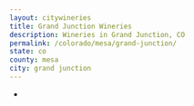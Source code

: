 ```yaml
---
layout: citywineries
title: Grand Junction Wineries
description: Wineries in Grand Junction, CO
permalink: /colorado/mesa/grand-junction/
state: co
county: mesa
city: grand junction
---
```

-
